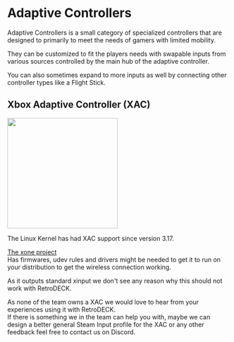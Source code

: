 # Adaptive Controllers

Adaptive Controllers is a small category of specialized controllers that are designed to primarily to meet the needs of gamers with limited mobility.

They can be customized to fit the players needs with swapable inputs from various sources controlled by the main hub of the adaptive controller.

You can also sometimes expand to more inputs as well by connecting other controller types like a Flight Stick.

## Xbox Adaptive Controller (XAC)

<img src="../../wiki_images/controllers/xbox-adaptive.png" width="250">

The Linux Kernel has had XAC support since version 3.17.

[The xone project](https://github.com/medusalix/xone) <br>
Has firmwares, udev rules and drivers might be needed to get it to run on your distribution to get the wireless connection working.

As it outputs standard xinput we don't see any reason why this should not work with RetroDECK.

As none of the team owns a XAC we would love to hear from your experiences using it with RetroDECK. <br>
If there is something we in the team can help you with, maybe we can design a better general Steam Input profile for the XAC or any other feedback feel free to contact us on Discord.

